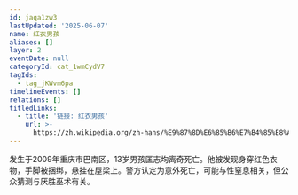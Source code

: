 ```yaml
---
id: jaqa1zw3
lastUpdated: '2025-06-07'
name: 红衣男孩
aliases: []
layer: 2
eventDate: null
categoryId: cat_1wmCydV7
tagIds:
  - tag_jKWvm6pa
timelineEvents: []
relations: []
titledLinks:
  - title: '链接: 红衣男孩'
    url: >-
      https://zh.wikipedia.org/zh-hans/%E9%87%8D%E6%85%B6%E7%B4%85%E8%A1%A3%E7%94%B7%E5%AD%A9%E4%BA%8B%E4%BB%B6
---
```

发生于2009年重庆市巴南区，13岁男孩匡志均离奇死亡。他被发现身穿红色衣物，手脚被捆绑，悬挂在屋梁上。警方认定为意外死亡，可能与性窒息相关，但公众猜测与厌胜巫术有关。
